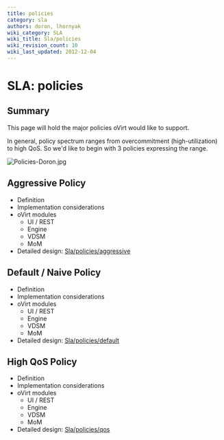 ```yaml
---
title: policies
category: sla
authors: doron, lhornyak
wiki_category: SLA
wiki_title: Sla/policies
wiki_revision_count: 10
wiki_last_updated: 2012-12-04
---
```


# SLA: policies

## Summary

This page will hold the major policies oVirt would like to support.

In general, policy spectrum ranges from overcommitment (high-utilization) to high QoS.
So we'd like to begin with 3 policies expressing the range.

![](/images/wiki/Policies-Doron.png "Policies-Doron.jpg")

## Aggressive Policy

*   Definition
*   Implementation considerations
*   oVirt modules
    -   UI / REST
    -   Engine
    -   VDSM
    -   MoM
*   Detailed design: [Sla/policies/aggressive](Sla/policies/aggressive)

## Default / Naive Policy

*   Definition
*   Implementation considerations
*   oVirt modules
    -   UI / REST
    -   Engine
    -   VDSM
    -   MoM
*   Detailed design: [Sla/policies/default](Sla/policies/default)

## High QoS Policy

*   Definition
*   Implementation considerations
*   oVirt modules
    -   UI / REST
    -   Engine
    -   VDSM
    -   MoM
*   Detailed design: [Sla/policies/qos](Sla/policies/qos)

